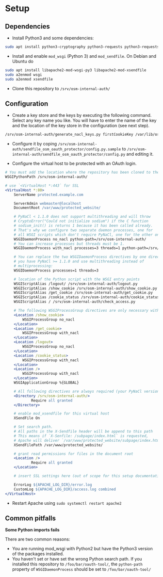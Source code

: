 # Setup

## Dependencies

* Install Python3 and some dependencies:

```sh
sudo apt install python3-cryptography python3-requests python3-requests-oauthlib python3-nacl python3-oauthlib python3-jinja2
```

* Install and enable `mod_wsgi` (Python 3) and `mod_sendfile`. On Debian and Ubuntu do

```sh
sudo apt install libapache2-mod-wsgi-py3 libapache2-mod-xsendfile
sudo a2enmod wsgi
sudo a2enmod xsendfile
```

* Clone this repository to `/srv/osm-internal-auth/`


## Configuration

* Create a key store and the keys by executing the following command. Select any key name you like. You will have to enter the name of the key and the location of the key store in the configuration (see next step).

```sh
/srv/osm-internal-auth/generate_nacl_keys.py firstCookieKey /var/lib/osm-internal-auth/keys/
```

* Configure it by coping `/srv/osm-internal-auth/sendfile_osm_oauth_protector/config.py.sample` to `/srv/osm-internal-auth/sendfile_osm_oauth_protector/config.py`
and editing it.

* Configure the virtual host to be protected with an OAuth login. 

```apache
# You must add the location where the repository has been cloned to the Python search path
WSGIPythonPath /srv/osm-internal-auth/

# use `<VirtualHost *:443` for SSL
<VirtualHost *:80>
    ServerName protected.example.com

    ServerAdmin webmaster@localhost
    DocumentRoot /var/www/protected_website/

    # PyNaCl < 1.1.0 does not support multithreading and will throw
    # CryptoError("Could not initialize sodium") if the C function
    # sodium_init() is returns 1 because it has been called already.
    # That's why we configure two separate daemon processes, one for
    # all WSGI scripts which don't require PyNaCl, one for the other ones.
    WSGIDaemonProcess no_nacl python-path=/srv/osm-internal-auth/
    # You can increase processes but threads must be 1.
    WSGIDaemonProcess with_nacl processes=3 threads=1 python-path=/srv/osm-internal-auth/

    # You can replace the two WSGIDaemonProcess directives by one directive if
    # you have PyNaCl >= 1.1.0 and use multithreading instead of
    # multiprocessing:
    WSGIDaemonProcess processes=1 threads=3

    # location of the Python script with the WSGI entry points
    WSGIScriptAlias /logout/ /srv/osm-internal-auth/logout.py
    WSGIScriptAlias /show_cookie /srv/osm-internal-auth/show_cookie.py
    WSGIScriptAlias /get_cookie /srv/osm-internal-auth/get_cookie.py
    WSGIScriptAlias /cookie_status /srv/osm-internal-auth/cookie_status.py
    WSGIScriptAlias / /srv/osm-internal-auth/check_access.py

    # The following WSGIProcessGroup directives are only necessary with PyNaCl < 1.1.0:
    <Location /show_cookie>
        WSGIProcessGroup no_nacl
    </Location>
    <Location /get_cookie>
        WSGIProcessGroup with_nacl
    </Location>
    <Location /logout>
        WSGIProcessGroup no_nacl
    </Location>
    <Location /cookie_status>
        WSGIProcessGroup with_nacl
    </Location>
    <Location />
        WSGIProcessGroup with_nacl
    </Location>
    WSGIApplicationGroup %{GLOBAL}

    # All following directives are always required (your PyNaCl version does not matter):
    <Directory /srv/osm-internal-auth/>
            Require all granted
    </Directory>

    # enable mod_xsendfile for this virtual host
    XSendFile On

    # Set search path.
    # All paths in the X-Sendfile header will be append to this path
    # This means if `X-Senfile: /subpage/index.html` is requested,
    # Apache will deliver `/var/www/protected_website/subpage/index.html`.
    XSendFilePath /var/www/protected_website/

    # grant read permissions for files in the document root
    <Location />
            Require all granted
    </Location>

    # insert SSL settings here (out of scope for this setup documentation)

    ErrorLog ${APACHE_LOG_DIR}/error.log
    CustomLog ${APACHE_LOG_DIR}/access.log combined
</VirtualHost>
```

* Restart Apache using `sudo systemctl restart apache2`


## Common pitfalls

**Some Python imports fails**

There are two common reasons:

* You are running mod_wsgi with Python2 but have the Python3 version of the packages installed.
* You haven't set or have set the wrong Python search path. If you installed this repository to `/foo/bar/oauth-tool/`, the `python-path` property of `WSGIDaemonProcess` should be set to `/foo/bar/oauth-tool/`
